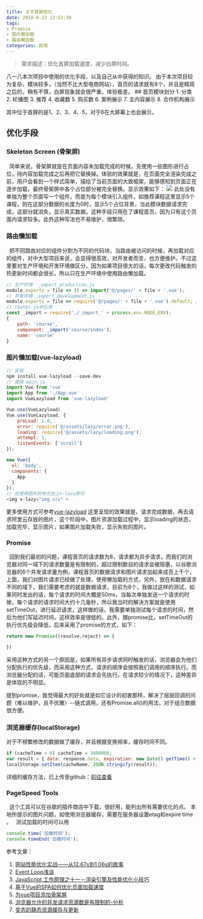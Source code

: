 ```yaml
---
title: 关于首屏优化
date: 2018-6-23 13:53:30
tags:
- Promise
- 图片懒加载
- 路由懒加载
categories: 前端
---
```

> 需求描述：优化首屏加载速度，减少白屏时间。
<p hidden><!--more--></p>
八一八本次项目中使用的优化手段，以及自己从中获得的知识。
由于本次项目较为复杂，模块较多，（当然不比大型电商网站），首页的请求就有8个，并且是精简之后的，稍有不慎，白屏现象就会很严重。体验极差。
## 首页模块划分
1. 分类
2. 轮播图
3. 推荐
4. 收藏数
5. 购买数
6. 案例展示
7. 主内容展示
8. 合作机构展示

其中位于首屏的是1、2、3、4、5，对于6在大屏幕上也会展示。
## 优化手段
### Skeleton Screen (骨架屏)
&nbsp;&nbsp;简单来说，骨架屏就是在页面内容未加载完成的时候，先使用一些图形进行占位，待内容加载完成之后再把它替换掉。体验的效果就是，在页面完全渲染完成之前，用户会看到一个样式简单，描绘了当前页面的大致框架，能够感知到页面正在逐步加载，最终骨架屏中各个占位部分被完全替换。显示效果如下：
![](https://user-gold-cdn.xitu.io/2018/6/25/16434923b7a175ef?imageView2/0/w/1280/h/960/format/webp/ignore-error/1)
此处没有单独为整个页面写一个组件，而是为每个模块引入组件，如推荐课程这里显示5个课程，则在这部分数据的长度为0时，显示5个占位背景，当此模块数据请求完成，这部分就消失，显示真实数据。这种手段只用在了课程首页，因为只有这个页面内请求较多。此外这种写法也不易维护，很繁琐。
### 路由懒加载
&nbsp;&nbsp;把不同路由对应的组件分割为不同的代码块，当路由被访问的时候，再加载对应的组件，对中大型项目来说，会显得很高效，对开发者而言，也方便维护。不过这里要对生产环境和开发环境做区分，因为如果项目很大的话，每次更改代码触发的热更新时间都会很长，所以只在生产环境中使用路由懒加载。
```JavaScript
// 生产环境  _import_production.js
module.exports = file => () => import('@/pages/' + file + '.vue');
// 开发环境 _import_development.js
module.exports = file => require('@/pages/' + file + '.vue').default; // vue-loader at least v13.0.0+
// router.js中引用
const _import = require('./_import_' + process.env.NODE_ENV);
{
    path: 'course',
    component: _import('course/index'),
    name: 'course'
}
```
### 图片懒加载(vue-lazyload)
```JavaScript
// 安装
npm install vue-lazyload --save-dev
// 使用 main.js
import Vue from 'vue'
import App from './App.vue'
import VueLazyload from 'vue-lazyload'

Vue.use(VueLazyload)
Vue.use(VueLazyload, {
    preLoad: 1.8,
    error: require('@/assets/lazy/error.png'),
    loading: require('@/assets/lazy/loading.png'),
    attempt: 1,
    listenEvents: ['scroll']
});

new Vue({
  el: 'body',
  components: {
    App
  }
});
// 在使用图片的地方加上v-lazy即可
<img v-lazy="img.src" >
```
更多使用方式可参考[vue-lazyload](https://github.com/hilongjw/vue-lazyload)
这里呈现的效果就是，请求完成数据，再去请求阿里云存放的图片，这个阶段中，图片资源加载过程中，显示loading的状态，加载完毕，显示图片，如果图片加载失败，显示失败的图片。
### Promise
&nbsp;&nbsp;回到我们最初的问题，课程首页的请求数为8，请求都为异步请求，而我们的浏览器对同一域下的请求数量是有限制的，超过限制数目的请求会被阻塞，以谷歌浏览器的6个并发请求量为例，课程首页的数据请求和图片请求加起来成百上千个，上面，我们对图片请求已经做了处理，使用懒加载的方式，另外，放在和数据请求不同的域下，我们需要考虑的就是数据请求，目前为8个，我做过这样的测试，如果同时发出的话，每个请求的时间大概是50ms，当每次单独发送一个请求的时候，每个请求的请求时间大约十几毫秒，所以我当时的解决方案就是使用setTimeOut，进行延迟请求，这样做的话，我需要单独测试每个请求的时间，然后为他们写延迟时间，这样效率是很低的。此外，跟promise比，setTimeOut的执行优先级会降低，后来采用了promise的方式，如下：
```JavaScript
return new Promise((resolve,reject) => {

})
```
采用这种方式的另一个原因是，如果所有异步请求同时触发的话，浏览器会为他们分配执行的优先级，而采用这种方式，请求的顺序会按照我们调用的顺序执行。而浏览器分配的话，可能页面底部的请求会先执行。在请求较少的情况下，这种差异是体现的不明显。

提到promise，我觉得最大的好处就是如它设计的初衷那样，解决了层层回调的问题（难以维护，且不优雅）--链式调用，还有Promise.all()的用法，对于组合数据很方便。

### 浏览器缓存(localStorage)
对于不频繁修改的数据做了缓存，并且根据变换频率，缓存时间不同。
```JavaScript
if (cacheTime < 0) cacheTime = 3600000;
var result = { data: response.data, expiration: new Date().getTime() + cacheTime };
localStorage.setItem(cacheName, JSON.stringify(result));
```
详细的缓存方法，已上传至github：[前往查看](https://github.com/rainydayDY/cacheRequest/blob/master/index.js)

### PageSpeed Tools
&nbsp;&nbsp;这个工具可以在谷歌的插件商店中下载，很好用，能列出所有需要优化的点。
本地所提示的图片问题，如使用浏览器缓存，需要在服务器设置etag和expire time
。
&nbsp;&nbsp;测试加载的时间可以用
```JavaScript
console.time('加载时间');
console.timeEnd('加载时间');
```
参考文章：
1. [网站性能优化实战——从12.67s到1.06s的故事](https://juejin.im/post/5b0b7d74518825158e173a0c)
2. [Event Loop浅谈](https://mp.weixin.qq.com/s/3pX-qNO_dC6ijG3bXKzROg)
3. [JavaScript 工作原理之十一－渲染引擎及性能优化小技巧](https://juejin.im/post/5b25e083e51d4558b27774b6)
4. [基于Vue的SPA如何优化页面加载速度](https://juejin.im/post/5b1cf576f265da6e4e436d54)
5. [为vue项目添加骨架屏](https://xiaoiver.github.io/coding/2017/07/30/%E4%B8%BAvue%E9%A1%B9%E7%9B%AE%E6%B7%BB%E5%8A%A0%E9%AA%A8%E6%9E%B6%E5%B1%8F.html)
6. [浏览器允许的并发请求资源数是有限制的-分析](https://blog.csdn.net/yishouwangnian/article/details/52788626)
7. [变态的静态资源缓存与更新 ](https://div.io/topic/745)
